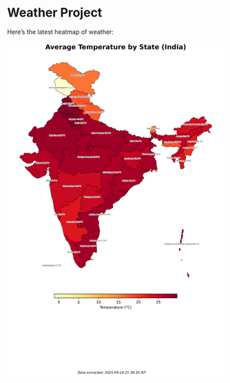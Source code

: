 # Weather Project

Here’s the latest heatmap of weather:

![India Heatmap](docs/assets/india_heatmap.png?v=C6E6A5)
